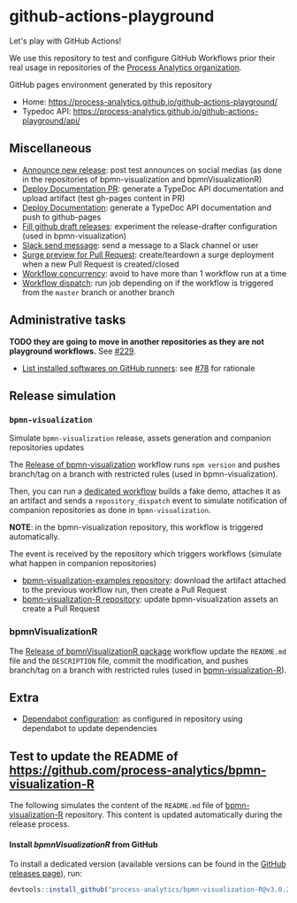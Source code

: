 # github-actions-playground

Let's play with GitHub Actions!

We use this repository to test and configure GitHub Workflows prior their real usage in repositories of the [Process Analytics organization](https://github.com/process-analytics).

GitHub pages environment generated by this repository
- Home: https://process-analytics.github.io/github-actions-playground/
- Typedoc API: https://process-analytics.github.io/github-actions-playground/api/

## Miscellaneous

- [Announce new release](.github/workflows/announce-new-release.yml): post test announces on social medias (as done in the repositories of bpmn-visualization and bpmnVisualizationR)
- [Deploy Documentation PR](.github/workflows/deploy-documentation-pr.yml): generate a TypeDoc API documentation and upload artifact (test gh-pages content in PR)
- [Deploy Documentation](.github/workflows/deploy-documentation.yml): generate a TypeDoc API documentation and push to github-pages
- [Fill github draft releases](.github/workflows/fill-gh-draft-release.yml): experiment the release-drafter configuration (used in bpmn-visualization)
- [Slack send message](.github/workflows/slack-send-message.yml): send a message to a Slack channel or user
- [Surge preview for Pull Request](.github/workflows/surge-preview-for-pr.yml): create/teardown a surge deployment when a new Pull Request is created/closed  
- [Workflow concurrency](.github/workflows/workflow-concurrency.yml): avoid to have more than 1 workflow run at a time
- [Workflow dispatch](.github/workflows/workflow-dispatch.yml): run job depending on if the workflow is triggered from the `master` branch or another branch

## Administrative tasks

**TODO they are going to move in another repositories as they are not playground workflows.** See [#229](https://github.com/process-analytics/github-actions-playground/issues/229).

- [List installed softwares on GitHub runners](list-installed-packages-and-tools.yml): see [#78](https://github.com/process-analytics/github-actions-playground/pull/78) for rationale


## Release simulation

### `bpmn-visualization`

Simulate `bpmn-visualization` release, assets generation and companion repositories updates

The [Release of bpmn-visualization](.github/workflows/release-bpmn_visualization.yml) workflow runs `npm version` and pushes branch/tag on a branch with restricted rules (used in bpmn-visualization).

Then, you can run a [dedicated workflow](.github/workflows/post-release-upload-demo-archive-and-trigger-companion-repositories-update.yml) builds a fake demo, attaches it as an artifact
and sends a `repository_dispatch` event to simulate notification of companion repositories as done in `bpmn-visualization`.

**NOTE**: in the bpmn-visualization repository, this workflow is triggered automatically.

The event is received by the repository which triggers workflows (simulate what happen in companion repositories)
- [bpmn-visualization-examples repository](.github/workflows/post-release-update_bpmn_visualization_version_in_Examples_repo.yml): download the artifact attached to the previous workflow run, then create a Pull Request
- [bpmn-visualization-R repository](.github/workflows/post-release-update_bpmn_visualization_version_in_R_repo.yml): update bpmn-visualization assets an create a Pull Request

### bpmnVisualizationR

The [Release of bpmnVisualizationR package](.github/workflows/release-R.yml) workflow update the `README.md` file and the `DESCRIPTION` file, commit the modification, and pushes branch/tag on a branch with restricted rules (used in [bpmn-visualization-R](https://github.com/process-analytics/bpmn-visualization-R)).


## Extra

- [Dependabot configuration](.github/dependabot.yml): as configured in repository using dependabot to update dependencies


## Test to update the README of https://github.com/process-analytics/bpmn-visualization-R

The following simulates the content of the `README.md` file of [bpmn-visualization-R](https://github.com/process-analytics/bpmn-visualization-R) repository. This content is updated automatically during the release process.

#### Install _bpmnVisualizationR_ from GitHub

To install a dedicated version (available versions can be found in the [GitHub releases page](https://github.com/process-analytics/bpmn-visualization-R/releases)), run:
```r
devtools::install_github("process-analytics/bpmn-visualization-R@v3.0.2")
```

